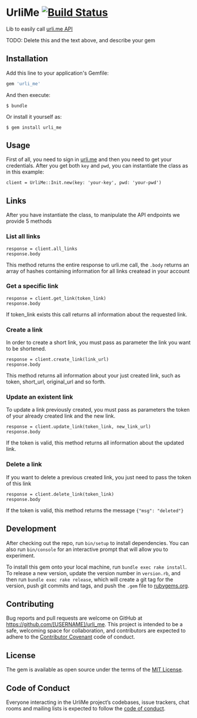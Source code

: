 # UrliMe [![Build Status](https://travis-ci.org/chiligumdev/urli_me.svg?branch=master)](https://travis-ci.org/chiligumdev/urli_me)

Lib to easily call [urli.me API](https://urli.me/)

TODO: Delete this and the text above, and describe your gem

## Installation

Add this line to your application's Gemfile:

```ruby
gem 'urli_me'
```

And then execute:

    $ bundle

Or install it yourself as:

    $ gem install urli_me

## Usage

First of all, you need to sign in [urli.me](https://urli.me/) and then you need to get your credentials.
After you get both `key` and `pwd`, you can instantiate the class as in this example:

    client = UrliMe::Init.new(key: 'your-key', pwd: 'your-pwd')

## Links

After you have instantiate the class, to manipulate the API endpoints we provide 5 methods

### List all links

    response = client.all_links
    response.body
    
This method returns the entire response to urli.me call, the `.body` returns an array of hashes containing information for all links createad in your account 

### Get a specific link

    response = client.get_link(token_link)
    response.body

If token_link exists this call returns all information about the requested link.

### Create a link
In order to create a short link, you must pass as parameter the link you want to be shortened.

    response = client.create_link(link_url)
    response.body

This method returns all information about your just created link, such as token, short_url, original_url and so forth.

### Update an existent link
To update a link previously created, you must pass as parameters the token of your already created link and the new link.

    response = client.update_link(token_link, new_link_url)
    response.body

If the token is valid, this method returns all information about the updated link.

### Delete a link
If you want to delete a previous created link, you just need to pass the token of this link

    response = client.delete_link(token_link)
    response.body

If the token is valid, this method returns the message `{"msg": "deleted"}`

## Development

After checking out the repo, run `bin/setup` to install dependencies. You can also run `bin/console` for an interactive prompt that will allow you to experiment.

To install this gem onto your local machine, run `bundle exec rake install`. To release a new version, update the version number in `version.rb`, and then run `bundle exec rake release`, which will create a git tag for the version, push git commits and tags, and push the `.gem` file to [rubygems.org](https://rubygems.org).

## Contributing

Bug reports and pull requests are welcome on GitHub at https://github.com/[USERNAME]/urli_me. This project is intended to be a safe, welcoming space for collaboration, and contributors are expected to adhere to the [Contributor Covenant](http://contributor-covenant.org) code of conduct.

## License

The gem is available as open source under the terms of the [MIT License](https://opensource.org/licenses/MIT).

## Code of Conduct

Everyone interacting in the UrliMe project’s codebases, issue trackers, chat rooms and mailing lists is expected to follow the [code of conduct](https://github.com/[USERNAME]/urli_me/blob/master/CODE_OF_CONDUCT.md).
